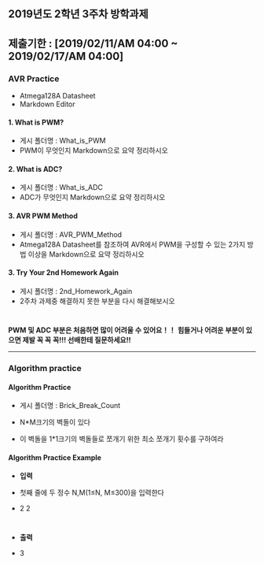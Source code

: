 ## 2019년도 2학년 3주차 방학과제
## 제출기한 : [2019/02/11/AM 04:00 ~ 2019/02/17/AM 04:00]

### AVR Practice
- Atmega128A Datasheet
- Markdown Editor

#### 1. What is PWM?
- 게시 폴더명 : What_is_PWM
- PWM이 무엇인지 Markdown으로 요약 정리하시오

#### 2. What is ADC?

- 게시 폴더명 : What_is_ADC
- ADC가 무엇인지 Markdown으로 요약 정리하시오

#### 3. AVR PWM Method
- 게시 폴더명 : AVR_PWM_Method
- Atmega128A Datasheet를 참조하여 AVR에서 PWM을 구성할 수 있는 2가지 방법 이상을 Markdown으로 요약 정리하시오  

#### 3. Try Your 2nd Homework Again
- 게시 폴더명 : 2nd_Homework_Again
- 2주차 과제중 해결하지 못한 부분을 다시 해결해보시오

#
**PWM 및 ADC 부분은 처음하면 많이 어려울 수 있어요！！**
**힘들거나 어려운 부분이 있으면 제발 꼭 꼭 꼭!!! 선배한테 질문하세요!!**

-------------------------------------------------------------------

### Algorithm practice
#### Algorithm Practice

- 게시 폴더명 : Brick_Break_Count

- N*M크기의 벽돌이 있다
- 이 벽돌을 1*1크기의 벽돌들로 쪼개기 위한 최소 쪼개기 횟수를 구하여라

#### Algorithm Practice Example

- **입력**

- 첫째 줄에 두 정수 N,M(1≤N, M≤300)을 입력한다

- 2 2

  #

- **출력**

- 3